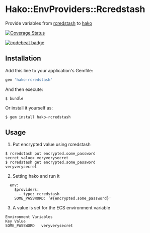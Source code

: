 # Hako::EnvProviders::Rcredstash
Provide variables from [rcredstash](https://github.com/adorechic/rcredstash) to [hako](https://github.com/eagletmt/hako)

[![Coverage Status](https://coveralls.io/repos/github/moaikids/hako-rcredstash/badge.svg)](https://coveralls.io/github/moaikids/hako-rcredstash)

[![codebeat badge](https://codebeat.co/badges/404c9088-e104-4f13-b6de-7d0ebe8e5d81)](https://codebeat.co/projects/github-com-moaikids-hako-rcredstash-master)

## Installation

Add this line to your application's Gemfile:

```ruby
gem 'hako-rcredstash'
```

And then execute:

    $ bundle

Or install it yourself as:

    $ gem install hako-rcredstash

## Usage

1. Put encrypted value using rcredstash

```
$ rcredstash put encrypted.some_password 
secret value> veryverysecret
$ rcredstash get encrypted.some_password 
veryverysecret
```

2. Setting hako and run it
```
  env:
    $providers:
      - type: rcredstash
    SOME_PASSWORD: ‘#{encrypted.some_password}'
```

3. A value is set for the ECS environment variable

```
Environment Variables
Key Value
SOME_PASSWORD   veryverysecret
```


